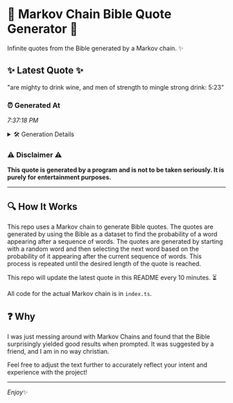 # 📖 Markov Chain Bible Quote Generator 📖

Infinite quotes from the Bible generated by a Markov chain. ✨

## ✨ Latest Quote ✨
"are mighty to drink wine, and men of strength to mingle strong drink: 5:23"

### ⏰ Generated At
*7:37:18 PM*

<details>
    <summary>🛠️ Generation Details</summary>
    <p>
        <strong>🌱 Seed:</strong> are<br>
        <strong>🔄 Iterations:</strong> 13<br>
        <strong>📜 Context History:</strong><br>[ are ]: mighty<br>[ are, mighty ]: to<br>[ are, mighty, to ]: drink<br>[ are, mighty, to, drink ]: wine,<br>[ are, mighty, to, drink, wine, ]: and<br>[ are, mighty, to, drink, wine,, and ]: men<br>[ mighty, to, drink, wine,, and, men ]: of<br>[ to, drink, wine,, and, men, of ]: strength<br>[ drink, wine,, and, men, of, strength ]: to<br>[ wine,, and, men, of, strength, to ]: mingle<br>[ and, men, of, strength, to, mingle ]: strong<br>[ men, of, strength, to, mingle, strong ]: drink:<br>[ of, strength, to, mingle, strong, drink: ]: 5:23<br>
    </p>
</details>

### ⚠️ Disclaimer ⚠️
**This quote is generated by a program and is not to be taken seriously. It is purely for entertainment purposes.**

---

## 🔍 How It Works

This repo uses a Markov chain to generate Bible quotes. The quotes are generated by using the Bible as a dataset to find the probability of a word appearing after a sequence of words. The quotes are generated by starting with a random word and then selecting the next word based on the probability of it appearing after the current sequence of words. This process is repeated until the desired length of the quote is reached.

This repo will update the latest quote in this README every 10 minutes. ⏳

All code for the actual Markov chain is in `index.ts`.

## ❓ Why

I was just messing around with Markov Chains and found that the Bible surprisingly yielded good results when prompted. 
It was suggested by a friend, and I am in no way christian.

Feel free to adjust the text further to accurately reflect your intent and experience with the project!

---

*Enjoy*✨
